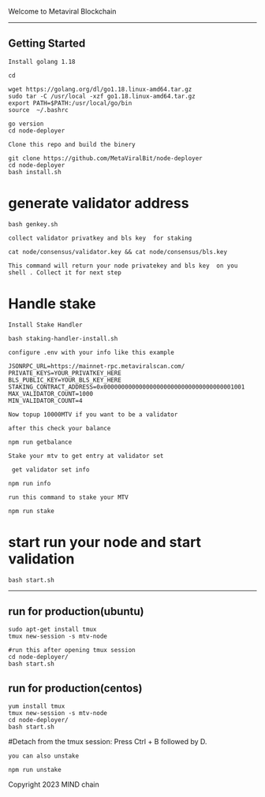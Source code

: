 Welcome to Metaviral Blockchain


---
## Getting Started

```Install golang 1.18```

```
cd 

wget https://golang.org/dl/go1.18.linux-amd64.tar.gz
sudo tar -C /usr/local -xzf go1.18.linux-amd64.tar.gz
export PATH=$PATH:/usr/local/go/bin
source  ~/.bashrc

go version
cd node-deployer
```
```Clone this repo and build the binery```

```
git clone https://github.com/MetaViralBit/node-deployer
cd node-deployer
bash install.sh
```

# generate validator address 


```
bash genkey.sh
```


```collect validator privatkey and bls key  for staking```

```
cat node/consensus/validator.key && cat node/consensus/bls.key
```
```This command will return your node privatekey and bls key  on you shell . Collect it for next step ```

# Handle stake

```Install Stake Handler```
```
bash staking-handler-install.sh
```

```configure .env with your info like this example```

```
JSONRPC_URL=https://mainnet-rpc.metaviralscan.com/
PRIVATE_KEYS=YOUR_PRIVATKEY_HERE 
BLS_PUBLIC_KEY=YOUR_BLS_KEY_HERE 
STAKING_CONTRACT_ADDRESS=0x0000000000000000000000000000000000001001
MAX_VALIDATOR_COUNT=1000
MIN_VALIDATOR_COUNT=4
```


```Now topup 10000MTV if you want to be a validator```

```after this check your balance ```

```
npm run getbalance 
```

```Stake your mtv to get entry at validator set```

``` get validator set info```
```
npm run info
```



```run this command to stake your MTV```

```
npm run stake
```


# start run your node and start validation 

```
bash start.sh 
```

---
## run for production(ubuntu)

```
sudo apt-get install tmux
tmux new-session -s mtv-node

#run this after opening tmux session 
cd node-deployer/
bash start.sh
```
## run for production(centos)

```
yum install tmux
tmux new-session -s mtv-node
cd node-deployer/
bash start.sh
```
#Detach from the tmux session:
Press Ctrl + B followed by D.



```you can also unstake ```

```
npm run unstake 
```

Copyright 2023 MIND chain 

